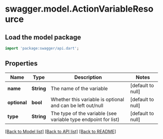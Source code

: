 # swagger.model.ActionVariableResource

## Load the model package
```dart
import 'package:swagger/api.dart';
```

## Properties
Name | Type | Description | Notes
------------ | ------------- | ------------- | -------------
**name** | **String** | The name of the variable | [default to null]
**optional** | **bool** | Whether this variable is optional and can be left out/null | [default to null]
**type** | **String** | The type of the variable (see variable type endpoint for list) | [default to null]

[[Back to Model list]](../README.md#documentation-for-models) [[Back to API list]](../README.md#documentation-for-api-endpoints) [[Back to README]](../README.md)


